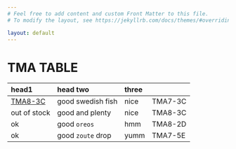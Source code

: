 ```yaml
---
# Feel free to add content and custom Front Matter to this file.
# To modify the layout, see https://jekyllrb.com/docs/themes/#overriding-theme-defaults

layout: default
---
```


# TMA TABLE

| head1        | head two          | three |         |
|:-------------|:------------------|:------|:--------|
| [TMA8-3C](./prebuilt/TMA8-3C/) | good swedish fish | nice  | TMA7-3C |
| out of stock | good and plenty   | nice  | TMA8-3C |
| ok           | good `oreos`      | hmm   | TMA8-2D |
| ok           | good `zoute` drop | yumm  | TMA7-5E |

